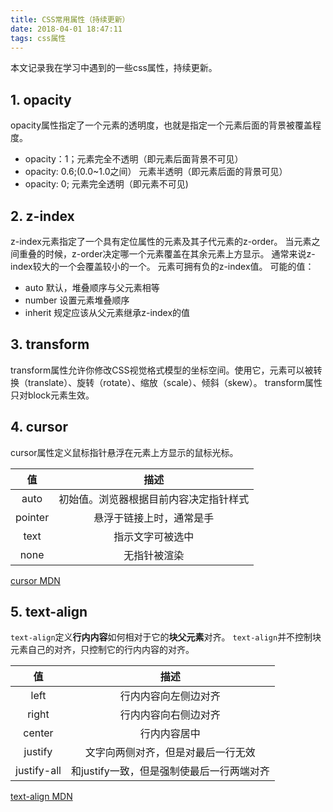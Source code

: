 ```yaml
---
title: CSS常用属性（持续更新）
date: 2018-04-01 18:47:11
tags: css属性
---
```

本文记录我在学习中遇到的一些css属性，持续更新。
## 1. opacity
opacity属性指定了一个元素的透明度，也就是指定一个元素后面的背景被覆盖程度。
- opacity：1；元素完全不透明（即元素后面背景不可见）
- opacity: 0.6;(0.0~1.0之间） 元素半透明（即元素后面的背景可见）
- opacity: 0; 元素完全透明（即元素不可见)

## 2. z-index
z-index元素指定了一个具有定位属性的元素及其子代元素的z-order。
当元素之间重叠的时候，z-order决定哪一个元素覆盖在其余元素上方显示。
通常来说z-index较大的一个会覆盖较小的一个。
元素可拥有负的z-index值。
可能的值：
- auto 默认，堆叠顺序与父元素相等
- number 设置元素堆叠顺序
- inherit 规定应该从父元素继承z-index的值

## 3. transform
transform属性允许你修改CSS视觉格式模型的坐标空间。使用它，元素可以被转换（translate）、旋转（rotate）、缩放（scale）、倾斜（skew）。
transform属性只对block元素生效。

## 4. cursor
cursor属性定义鼠标指针悬浮在元素上方显示的鼠标光标。

|值|描述|
|:-:|:-:|
|auto|初始值。浏览器根据目前内容决定指针样式|
|pointer|悬浮于链接上时，通常是手|
|text|指示文字可被选中|
|none|无指针被渲染|

[cursor MDN](https://developer.mozilla.org/zh-CN/docs/Web/CSS/cursor)

## 5. text-align
`text-align`定义**行内内容**如何相对于它的**块父元素**对齐。
`text-align`并不控制块元素自己的对齐，只控制它的行内内容的对齐。

|值|描述|
|:-:|:-:|
|left|行内内容向左侧边对齐|
|right|行内内容向右侧边对齐|
|center|行内内容居中|
|justify|文字向两侧对齐，但是对最后一行无效|
|justify-all|和justify一致，但是强制使最后一行两端对齐|

[text-align MDN](https://developer.mozilla.org/zh-CN/docs/Web/CSS/text-align)


